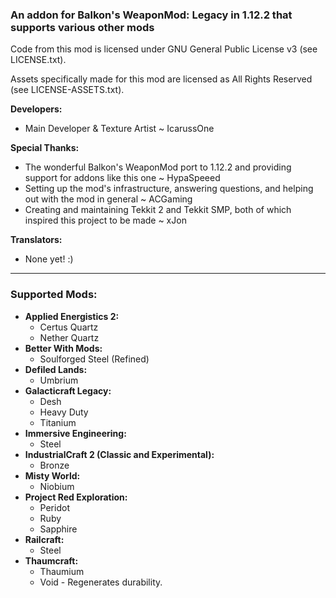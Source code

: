 ### An addon for Balkon's WeaponMod: Legacy in 1.12.2 that supports various other mods

Code from this mod is licensed under GNU General Public License v3 (see LICENSE.txt).

Assets specifically made for this mod are licensed as All Rights Reserved (see LICENSE-ASSETS.txt).

**Developers:**

* Main Developer & Texture Artist ~ IcarussOne

**Special Thanks:**

- The wonderful Balkon's WeaponMod port to 1.12.2 and providing support for addons like this one ~ HypaSpeeed
- Setting up the mod's infrastructure, answering questions, and helping out with the mod in general ~ ACGaming
- Creating and maintaining Tekkit 2 and Tekkit SMP, both of which inspired this project to be made ~ xJon

**Translators:**

- None yet! :)
___
### **Supported Mods:** ###
- **Applied Energistics 2:**
	- Certus Quartz
	- Nether Quartz
- **Better With Mods:**
	- Soulforged Steel (Refined)
- **Defiled Lands:**
	- Umbrium
- **Galacticraft Legacy:**
	- Desh
	- Heavy Duty
	- Titanium
- **Immersive Engineering:**
	- Steel
- **IndustrialCraft 2 (Classic and Experimental):**
	- Bronze
- **Misty World:**
	- Niobium
- **Project Red Exploration:**
	- Peridot
	- Ruby
	- Sapphire
- **Railcraft:**
	- Steel
- **Thaumcraft:**
	- Thaumium
	- Void - Regenerates durability.
